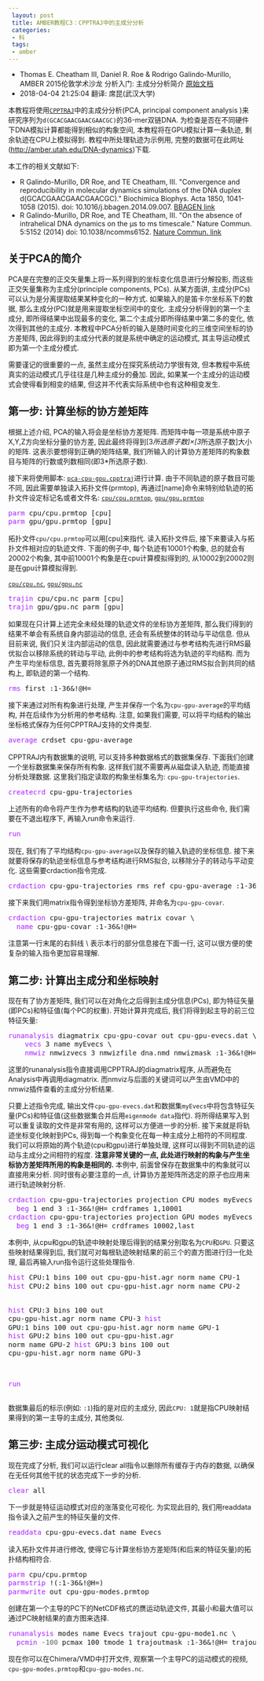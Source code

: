 ```yaml
---
 layout: post
 title: AMBER教程C3：CPPTRAJ中的主成分分析
 categories:
 - 科
 tags:
 - amber
---
```


- Thomas E. Cheatham III, Daniel R. Roe & Rodrigo Galindo-Murillo, AMBER 2015伦敦学术沙龙 分析入门: 主成分分析简介 [原始文档](http://www.amber.utah.edu/AMBER-workshop/London-2015/pca/)
- 2018-04-04 21:25:04 翻译: 席昆(武汉大学)

本教程将使用[`CPPTRAJ`](http://pubs.acs.org/doi/abs/10.1021/ct400341p)中的主成分分析(PCA, principal component analysis )来研究序列为`d(GCACGAACGAACGAACGC)`的36-mer双链DNA. 为检查是否在不同硬件下DNA模拟计算都能得到相似的构象空间, 本教程将在GPU模拟计算一条轨迹, 剩余轨迹在CPU上模拟得到. 教程中所处理轨迹为示例用, 完整的数据可在此网址(<http://amber.utah.edu/DNA-dynamics>)下载.

本工作的相关文献如下:

- R Galindo-Murillo, DR Roe, and TE Cheatham, III. "Convergence and reproducibility in molecular dynamics simulations of the DNA duplex d(GCACGAACGAACGAACGC)." Biochimica Biophys. Acta 1850, 1041-1058 (2015). doi: 10.1016/j.bbagen.2014.09.007. [BBAGEN link](http://www.sciencedirect.com/science/article/pii/S0304416514003092)
- R Galindo-Murillo, DR Roe, and TE Cheatham, III. "On the absence of intrahelical DNA dynamics on the μs to ms timescale." Nature Commun. 5:5152 (2014) doi: 10.1038/ncomms6152. [Nature Commun. link](http://www.nature.com/ncomms/2014/141029/ncomms6152/full/ncomms6152.html)

## 关于PCA的简介

PCA是在完整的正交矢量集上将一系列得到的坐标变化信息进行分解投影, 而这些正交矢量集称为主成分(principle components, PCs). 从某方面讲, 主成分(PCs)可以认为是分离提取结果某种变化的一种方式. 如果输入的是笛卡尔坐标系下的数据, 那么主成分(PC)就是用来提取坐标空间中的变化. 主成分分析得到的第一个主成分, 即所得结果中出现最多的变化, 第二个主成分即所得结果中第二多的变化, 依次得到其他的主成分. 本教程中PCA分析的输入是随时间变化的三维空间坐标的协方差矩阵, 因此得到的主成分代表的就是系统中确定的运动模式, 其主导运动模式即为第一个主成分模式.

需要谨记的很重要的一点, 虽然主成分在探究系统动力学很有效, 但本教程中系统真实的运动模式几乎往往是几种主成分的叠加. 因此, 如果某一个主成分的运动模式会使得看到相变的结果, 但这并不代表实际系统中也有这种相变发生.

## 第一步: 计算坐标的协方差矩阵

根据上述介绍, PCA的输入将会是坐标协方差矩阵. 而矩阵中每一项是系统中原子X,Y,Z方向坐标分量的协方差, 因此最终将得到[3*所选原子数]×[3*所选原子数]大小的矩阵. 这表示要想得到正确的矩阵结果, 我们所输入的计算协方差矩阵的构象数目与矩阵的行数或列数相同(即3*所选原子数).

接下来将使用脚本: [`pca-cpu-gpu.cpptraj`](http://www.amber.utah.edu/AMBER-workshop/London-2015/pca/pca-cpu-gpu.cpptraj)进行计算. 由于不同轨迹的原子数目可能不同, 因此需要单独读入拓扑文件(prmtop), 再通过[name]命令来特别给轨迹的拓扑文件设定标记名或者文件名: [`cpu/cpu.prmtop`](http://www.amber.utah.edu/AMBER-workshop/London-2015/pca/cpu/cpu.prmtop), [`gpu/gpu.prmtop`](http://www.amber.utah.edu/AMBER-workshop/London-2015/pca/gpu/gpu.prmtop)

<div class="highlight"><pre style="line-height:125%"><span style="color:#A2F">parm</span> cpu/cpu.prmtop [cpu]
<span style="color:#A2F">parm</span> gpu/gpu.prmtop [gpu]
</pre></div>

拓扑文件`cpu/cpu.prmtop`可以用[cpu]来指代. 读入拓扑文件后, 接下来要读入与拓扑文件相对应的轨迹文件. 下面的例子中, 每个轨迹有10001个构象, 总的就会有20002个构象, 其中前10001个构象是在cpu计算模拟得到的, 从10002到20002则是在gpu计算模拟得到.

[`cpu/cpu.nc`](http://www.amber.utah.edu/AMBER-workshop/London-2015/pca/cpu/cpu.nc), [`gpu/gpu.nc`](http://www.amber.utah.edu/AMBER-workshop/London-2015/pca/gpu/gpu.nc)

<div class="highlight"><pre style="line-height:125%"><span style="color:#A2F">trajin</span> cpu/cpu.nc parm [cpu]
<span style="color:#A2F">trajin</span> gpu/gpu.nc parm [gpu]
</pre></div>

如果现在只计算上述完全未经处理的轨迹文件的坐标协方差矩阵, 那么我们得到的结果不单会有系统自身内部运动的信息, 还会有系统整体的转动与平动信息. 但从目前来说, 我们只关注内部运动的信息, 因此就需要通过与参考结构先进行RMS最优拟合以移除系统的转动与平动, 此例中的参考结构将选为轨迹的平均结构. 而为产生平均坐标信息, 首先要将除氢原子外的DNA其他原子通过RMS拟合到共同的结构上, 即轨迹的第一个结构.

<div class="highlight"><pre style="line-height:125%"><span style="color:#A2F">rms</span> first :1-36&!@H=
</pre></div>

接下来通过对所有构象进行处理, 产生并保存一个名为`cpu-gpu-average`的平均结构, 并在后续作为分析用的参考结构. 注意, 如果我们需要, 可以将平均结构的输出坐标格式保存为任何CPPTRAJ支持的文件类型.

<div class="highlight"><pre style="line-height:125%"><span style="color:#A2F">average</span> crdset cpu-gpu-average
</pre></div>

CPPTRAJ内有数据集的说明, 可以支持多种数据格式的数据集保存. 下面我们创建一个坐标数据集来保存所有构象. 这样我们就不需要再从磁盘读入轨迹, 而能直接分析处理数据. 这里我们指定读取的构象坐标集名为: `cpu-gpu-trajectories`.

<div class="highlight"><pre style="line-height:125%"><span style="color:#A2F">createcrd</span> cpu-gpu-trajectories
</pre></div>

上述所有的命令将产生作为参考结构的轨迹平均结构. 但要执行这些命令, 我们需要在不退出程序下, 再输入run命令来运行.

<div class="highlight"><pre style="line-height:125%"><span style="color:#A2F">run</span>
</pre></div>

现在, 我们有了平均结构`cpu-gpu-average`以及保存的输入轨迹的坐标信息. 接下来就要将保存的轨迹坐标信息与参考结构进行RMS拟合, 以移除分子的转动与平动变化. 这些需要crdaction指令完成.

<div class="highlight"><pre style="line-height:125%"><span style="color:#A2F">crdaction</span> cpu-gpu-trajectories rms ref cpu-gpu-average :1-36&!@H=
</pre></div>

接下来我们用matrix指令得到坐标协方差矩阵, 并命名为`cpu-gpu-covar`.

<div class="highlight"><pre style="line-height:125%"><span style="color:#A2F">crdaction</span> cpu-gpu-trajectories matrix covar \
  <span style="color:#A2F">name</span> cpu-gpu-covar :1-36&!@H=
</pre></div>

注意第一行末尾的右斜线 \ 表示本行的部分信息接在下面一行, 这可以很方便的使复杂的输入指令更加容易理解.

## 第二步: 计算出主成分和坐标映射

现在有了协方差矩阵, 我们可以在对角化之后得到主成分信息(PCs), 即为特征矢量(即PCs)和特征值(每个PC的权重). 开始计算并完成后, 我们将得到起主导的前三位特征矢量:

<div class="highlight"><pre style="line-height:125%"><span style="color:#A2F">runanalysis</span> diagmatrix cpu-gpu-covar out cpu-gpu-evecs.dat \
    <span style="color:#A2F">vecs</span> 3 name myEvecs \
    <span style="color:#A2F">nmwiz</span> nmwizvecs 3 nmwizfile dna.nmd nmwizmask :1-36&!@H=
</pre></div>

这里的runanalysis指令直接调用CPPTRAJ的diagmatrix程序, 从而避免在Analysis中再调用diagmatrix. 而nmviz与后面的关键词可以产生由VMD中的nmwiz插件查看的主成分分析结果.

只要上述指令完成, 输出文件`cpu-gpu-evecs.dat`和数据集`myEvecs`中将包含特征矢量(PCs)和特征值(这些数据集合并后用`eigenmode data`指代). 将所得结果写入到可以重复读取的文件是非常有用的, 这样可以方便进一步的分析. 接下来就是将轨迹坐标变化映射到PCs, 得到每一个构象变化在每一种主成分上相符的不同程度. 我们可以将原始的两个轨迹(cpu和gpu)进行单独处理, 这样可以得到不同轨迹的运动与主成分之间相符的程度. __注意非常关键的一点, 此处进行映射的构象与产生坐标协方差矩阵所用的构象是相同的.__ 本例中, 前面曾保存在数据集中的构象就可以直接用来分析. 同时很有必要注意的一点, 计算协方差矩阵所选定的原子也应用来进行轨迹映射分析.

<div class="highlight"><pre style="line-height:125%"><span style="color:#A2F">crdaction</span> cpu-gpu-trajectories projection CPU modes myEvecs \
  <span style="color:#A2F">beg</span> 1 end 3 :1-36&!@H= crdframes 1,10001
<span style="color:#A2F">crdaction</span> cpu-gpu-trajectories projection GPU modes myEvecs \
  <span style="color:#A2F">beg</span> 1 end 3 :1-36&!@H= crdframes 10002,last
</pre></div>

本例中, 从cpu和gpu的轨迹中映射处理后得到的结果分别取名为`CPU`和`GPU`. 只要这些映射结果得到后, 我们就可对每根轨迹映射结果的前三个的直方图进行归一化处理, 最后再输入run指令运行这些处理指令.

<div class="highlight"><pre style="line-height:125%"><span style="color:#A2F">hist</span> CPU:1 bins 100 out cpu-gpu-hist.agr norm name CPU-1
<span style="color:#A2F">hist</span> CPU:2 bins 100 out cpu-gpu-hist.agr norm name CPU-2

<span style="color:#A2F">hist</span> CPU:3 bins 100 out cpu-gpu-hist.agr norm name CPU-3
<span style="color:#A2F">hist</span> GPU:1 bins 100 out cpu-gpu-hist.agr norm name GPU-1
<span style="color:#A2F">hist</span> GPU:2 bins 100 out cpu-gpu-hist.agr norm name GPU-2
<span style="color:#A2F">hist</span> GPU:3 bins 100 out cpu-gpu-hist.agr norm name GPU-3

<span style="color:#A2F">run</span>
</pre></div>
数据集最后的标示(例如: `:1`)指的是对应的主成分, 因此`CPU: 1`就是指CPU映射结果得到的第一主导的主成分, 其他类似.

## 第三步: 主成分运动模式可视化

现在完成了分析, 我们可以运行clear all指令以删除所有缓存于内存的数据, 以确保在无任何其他干扰的状态完成下一步的分析.

<div class="highlight"><pre style="line-height:125%"><span style="color:#A2F">clear</span> all
</pre></div>

下一步就是特征运动模式对应的涨落变化可视化. 为实现此目的, 我们用readdata指令读入之前产生的特征矢量的文件.

<div class="highlight"><pre style="line-height:125%"><span style="color:#A2F">readdata</span> cpu-gpu-evecs.dat name Evecs
</pre></div>

读入拓扑文件并进行修改, 使得它与计算坐标协方差矩阵(和后来的特征矢量)的拓扑结构相符合.

<div class="highlight"><pre style="line-height:125%"><span style="color:#A2F">parm</span> cpu/cpu.prmtop
<span style="color:#A2F">parmstrip</span> !(:1-36&!@H=)
<span style="color:#A2F">parmwrite</span> out cpu-gpu-modes.prmtop
</pre></div>

创建在第一个主导的PC下的NetCDF格式的赝运动轨迹文件, 其最小和最大值可以通过PC映射结果的直方图来选择.

<div class="highlight"><pre style="line-height:125%"><span style="color:#A2F">runanalysis</span> modes name Evecs trajout cpu-gpu-mode1.nc \
  <span style="color:#A2F">pcmin</span> <span style="color:#666">-100</span> pcmax 100 tmode 1 trajoutmask :1-36&!@H= trajoutfmt netcdf
</pre></div>

现在你可以在Chimera/VMD中打开文件, 观察第一个主导PC的运动模式的视频, `cpu-gpu-modes.prmtop`和`cpu-gpu-modes.nc`.
